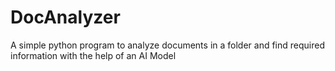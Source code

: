 # DocAnalyzer
A simple python program to analyze documents in a folder and find required information with the help of an AI Model 
